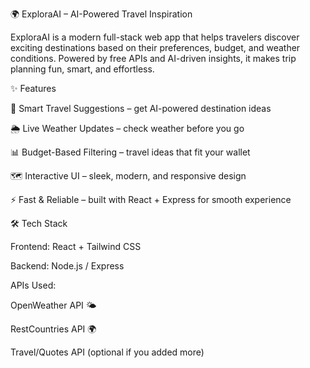 🌍 ExploraAI – AI-Powered Travel Inspiration

ExploraAI is a modern full-stack web app that helps travelers discover exciting destinations based on their preferences, budget, and weather conditions. Powered by free APIs and AI-driven insights, it makes trip planning fun, smart, and effortless.

✨ Features

🧭 Smart Travel Suggestions – get AI-powered destination ideas

🌦 Live Weather Updates – check weather before you go

📊 Budget-Based Filtering – travel ideas that fit your wallet

🗺 Interactive UI – sleek, modern, and responsive design

⚡ Fast & Reliable – built with React + Express for smooth experience

🛠 Tech Stack

Frontend: React + Tailwind CSS

Backend: Node.js / Express

APIs Used:

OpenWeather API 🌤

RestCountries API 🌍

Travel/Quotes API (optional if you added more)
